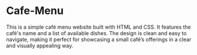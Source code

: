 # Cafe-Menu
This is a simple café menu website built with HTML and CSS. It features the café's name and a list of available dishes. The design is clean and easy to navigate, making it perfect for showcasing a small café’s offerings in a clear and visually appealing way.
